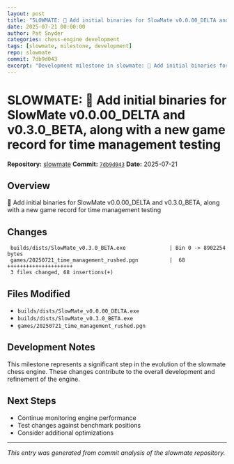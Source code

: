 ```yaml
---
layout: post
title: "SLOWMATE: 🎉 Add initial binaries for SlowMate v0.0.00_DELTA and v0.3.0_BETA, along with a new game record for time management testing"
date: 2025-07-21 00:00:00 
author: Pat Snyder
categories: chess-engine development
tags: [slowmate, milestone, development]
repo: slowmate
commit: 7db9d043
excerpt: "Development milestone in slowmate: 🎉 Add initial binaries for SlowMate v0.0.00_DELTA and v0.3.0_BETA, along with a new game record for time management testing"
---
```


# SLOWMATE: 🎉 Add initial binaries for SlowMate v0.0.00_DELTA and v0.3.0_BETA, along with a new game record for time management testing

**Repository:** [slowmate](https://github.com/pssnyder/slowmate)
**Commit:** [`7db9d043`](https://github.com/pssnyder/slowmate/commit/7db9d043cc698d1fd4ee852098270c2ee3c48dd6)
**Date:** 2025-07-21

## Overview

🎉 Add initial binaries for SlowMate v0.0.00_DELTA and v0.3.0_BETA, along with a new game record for time management testing

## Changes

```
 builds/dists/SlowMate_v0.3.0_BETA.exe              | Bin 0 -> 8902254 bytes
 games/20250721_time_management_rushed.pgn          |  68 +++++++++++++++++++++
 3 files changed, 68 insertions(+)
```

## Files Modified

- `builds/dists/SlowMate_v0.0.00_DELTA.exe`
- `builds/dists/SlowMate_v0.3.0_BETA.exe`
- `games/20250721_time_management_rushed.pgn`

## Development Notes

This milestone represents a significant step in the evolution of the slowmate chess engine. These changes contribute to the overall development and refinement of the engine.

## Next Steps

- Continue monitoring engine performance
- Test changes against benchmark positions
- Consider additional optimizations

---

*This entry was generated from commit analysis of the slowmate repository.*
